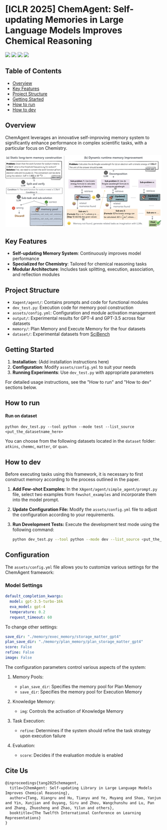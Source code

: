 # [ICLR 2025] ChemAgent: Self-updating Memories in Large Language Models Improves Chemical Reasoning

<p align="left">
      <a href='https://arxiv.org/abs/2501.06590'><img src='https://img.shields.io/badge/ChemAgent-arXiv-d63031?logo=arxiv&logoColor=white'></a>
<a href="https://github.com/gersteinlab/ChemAgent/blob/public-release/LICENSE" alt="license">
    <img src="https://img.shields.io/badge/license-Apache--2.0-%23002FA7" /></a>
<a href="https://github.com/gersteinlab/ChemAgent/issues" alt="docs">
    <img src="https://img.shields.io/github/issues-raw/gersteinlab/BC-Design?color=%23FF9600" /></a>
<a href="https://img.shields.io/github/stars/gersteinlab/ChemAgent/" alt="arXiv">
    <img src="https://img.shields.io/github/stars/gersteinlab/ChemAgent" /></a>
</p>


## Table of Contents

- [Overview](#overview)
- [Key Features](#key-features)
- [Project Structure](#project-structure)
- [Getting Started](#getting-started)
- [How to run](#how-to-run)
- [How to dev](#how-to-dev)

## Overview

ChemAgent leverages an innovative self-improving memory system to significantly enhance performance in complex scientific tasks, with a particular focus on Chemistry.

![ChemAgent Framework](./assets/readme/framework.jpg)

## Key Features

- **Self-updating Memory System**: Continuously improves model performance
- **Specialized for Chemistry**: Tailored for chemical reasoning tasks
- **Modular Architecture**: Includes task splitting, execution, association, and reflection modules

## Project Structure

- `Xagent/agent/`: Contains prompts and code for functional modules
- `dev_test.py`: Execution code for memory pool construction
- `assets/config.yml`: Configuration and module activation management
- `output/`: Experimental results for GPT-4 and GPT-3.5 across four datasets
- `memory/`: Plan Memory and Execute Memory for the four datasets
- `dataset/`: Experimental datasets from [SciBench](https://github.com/mandyyyyii/scibench)

## Getting Started

1. **Installation**: (Add installation instructions here)
2. **Configuration**: Modify `assets/config.yml` to suit your needs
3. **Running Experiments**: Use `dev_test.py` with appropriate parameters

For detailed usage instructions, see the "How to run" and "How to dev" sections below.

## How to run

#### Run on dataset

```
python dev_test.py --tool python --mode test --list_source <put_the_datasetname_here>
```

You can choose from the following datasets located in the `dataset` folder: `atkins`, `chemmc`, `matter`, or `quan`.

## How to dev

Before executing tasks using this framework, it is necessary to first construct memory according to the process outlined in the paper. 

1. **Add Few-shot Examples:**
   In the `XAgent/agent/simple_agent/prompt.py` file, select two examples from `fewshot_examples` and incorporate them into the model prompt. 

2. **Update Configuration File:**
   Modify the `assets/config.yml` file to adjust the configuration according to your requirements. 

3. **Run Development Tests:**
   Execute the development test mode using the following command:
   ```bash
   python dev_test.py --tool python --mode dev --list_source <put_the_datasetname_here>

## Configuration

The `assets/config.yml` file allows you to customize various settings for the ChemAgent framework:

### Model Settings

```yaml
default_completion_kwargs:
  model: gpt-3.5-turbo-16k
  eva_model: gpt-4
  temperature: 0.2
  request_timeout: 60
```

To change other settings:

```yaml
save_dir: "./memory/exec_memory/storage_matter_gpt4"
plan_save_dir: "./memory/plan_memory/plan_storage_matter_gpt4"
score: False
refine: False
image: False
```

The configuration parameters control various aspects of the system:

1. Memory Pools:
   - `plan_save_dir`: Specifies the memory pool for Plan Memory
   - `save_dir`: Specifies the memory pool for Execution Memory

2. Knowledge Memory:
   - `img`: Controls the activation of Knowledge Memory

3. Task Execution:
   - `refine`: Determines if the system should refine the task strategy upon execution failure

4. Evaluation:
   - `score`: Decides if the evaluation module is enabled

## Cite Us

```
@inproceedings{tang2025chemagent,
  title={ChemAgent: Self-updating Library in Large Language Models Improves Chemical Reasoning},
  author={Tang, Xiangru and Hu, Tianyu and Ye, Muyang and Shao, Yanjun and Yin, Xunjian and Ouyang, Siru and Zhou, Wangchunshu and Lu, Pan and Zhang, Zhuosheng and Zhao, Yilun and others},
  booktitle={The Twelfth International Conference on Learning Representations}
} 
```


